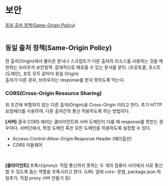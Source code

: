 # 보안
[동일 출처 정책(Same-Origin Policy)](#동일-출처-정책(Same-\-Origin-Policy))<br />
<br />

## 동일 출처 정책(Same-Origin Policy)
한 출처(Origin)에서 불러온 문서나 스크립트가 다른 출처의 리소스를 사용하는 것을 제한하는 브라우저 보안정책. 잠재적으로 해로울 수 있는 문서를 분리. (프로토콜, 호스트(도메인), 포트 모두 같아야 동일 Origin)<br />
출처가 다른 경우, 브라우저는 response를 받지 못하도록 막는다.

### CORS(Cross-Origin Resource Sharing)
위 조건에 부합하지 않는 다른 출처(Origin)을 Cross-Origin 이라고 한다. 추가 HTTP 요청헤더를 사용하여, 다른 출처간의 통신 허용하도록 하는 방법이다.

**[서버]**
결국 CORS 에러는 클라이언트와 서버 도메인이 다를 때 response를 못받는 경우이다. 서버단에서, 특정 도메인 혹은 모든 도메인을 허용하도록 설정할 수 있다.
- Access-Control-Allow-Origin Response Header (헤더옵션)
- CORS 미들웨어
<br />

**[클라이언트]**
프록시(proxy): 직접 통신하지 못하는 두 개의 컴퓨터 사이에서 서로 통신할 수 있도록 돕는 역할을 프록시라고 한다.
(URL 앞에 cors- 문법, package.json 파일추가, 직접 proxy 서버 만들기 등)

